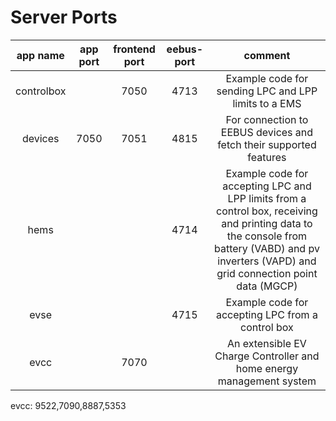 # Server Ports

|app name|app port|frontend port|eebus-port|comment|
|:---:|:---:|:---:|:---:|:---:|
|controlbox||7050|4713|Example code for sending LPC and LPP limits to a EMS|
|devices|7050|7051|4815|For connection to EEBUS devices and fetch their supported features|
|hems|||4714|Example code for accepting LPC and LPP limits from a control box, receiving and printing data to the console from battery (VABD) and pv inverters (VAPD) and grid connection point data (MGCP)|
|evse|||4715|Example code for accepting LPC from a control box|
|evcc||7070||An extensible EV Charge Controller and home energy management system|

evcc:
9522,7090,8887,5353
